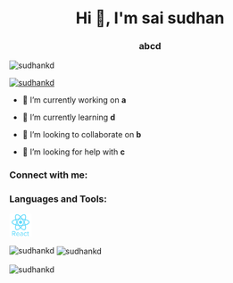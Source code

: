 <h1 align="center">Hi 👋, I'm sai sudhan</h1>
<h3 align="center">abcd</h3>

<p align="left"> <img src="https://komarev.com/ghpvc/?username=sudhankd&label=Profile%20views&color=0e75b6&style=flat" alt="sudhankd" /> </p>

<p align="left"> <a href="https://github.com/ryo-ma/github-profile-trophy"><img src="https://github-profile-trophy.vercel.app/?username=sudhankd" alt="sudhankd" /></a> </p>

- 🔭 I’m currently working on **a**

- 🌱 I’m currently learning **d**

- 👯 I’m looking to collaborate on **b**

- 🤝 I’m looking for help with **c**

<h3 align="left">Connect with me:</h3>
<p align="left">
</p>

<h3 align="left">Languages and Tools:</h3>
<p align="left"> <a href="https://reactjs.org/" target="_blank" rel="noreferrer"> <img src="https://raw.githubusercontent.com/devicons/devicon/master/icons/react/react-original-wordmark.svg" alt="react" width="40" height="40"/> </a> </p>

<p><img align="left" src="https://github-readme-stats.vercel.app/api/top-langs?username=sudhankd&show_icons=true&locale=en&layout=compact" alt="sudhankd" /></p>

<p>&nbsp;<img align="center" src="https://github-readme-stats.vercel.app/api?username=sudhankd&show_icons=true&locale=en" alt="sudhankd" /></p>

<p><img align="center" src="https://github-readme-streak-stats.herokuapp.com/?user=sudhankd&" alt="sudhankd" /></p>

